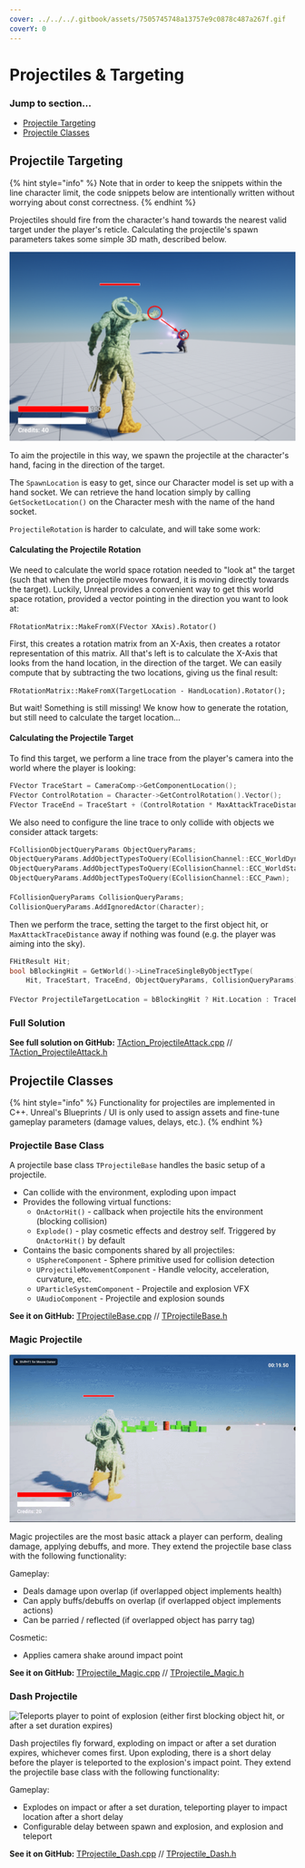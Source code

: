 ```yaml
---
cover: ../../../.gitbook/assets/7505745748a13757e9c0878c487a267f.gif
coverY: 0
---
```


# Projectiles & Targeting

### Jump to section...

* [Projectile Targeting](projectiles-and-targeting.md#projectile-targeting)
* [Projectile Classes](projectiles-and-targeting.md#projectile-classes)

## Projectile Targeting

{% hint style="info" %}
Note that in order to keep the snippets within the line character limit, the code snippets below are intentionally written without worrying about const correctness.
{% endhint %}

Projectiles should fire from the character's hand towards the nearest valid target under the player's reticle. Calculating the projectile's spawn parameters takes some simple 3D math, described below.

![Projectiles should fire from the character's hand to the nearest valid target under player reticle](<../../../.gitbook/assets/image (6).png>)

To aim the projectile in this way, we spawn the projectile at the character's hand, facing in the direction of the target.

The `SpawnLocation` is easy to get, since our Character model is set up with a hand socket. We can retrieve the hand location simply by calling `GetSocketLocation()` on the Character mesh with the name of the hand socket.

`ProjectileRotation` is harder to calculate, and will take some work:

#### Calculating the Projectile Rotation

We need to calculate the world space rotation needed to "look at" the target (such that when the projectile moves forward, it is moving directly towards the target). Luckily, Unreal provides a convenient way to get this world space rotation, provided a vector pointing in the direction you want to look at:

`FRotationMatrix::MakeFromX(FVector XAxis).Rotator()`

First, this creates a rotation matrix from an X-Axis, then creates a rotator representation of this matrix. All that's left is to calculate the X-Axis that looks from the hand location, in the direction of the target. We can easily compute that by subtracting the two locations, giving us the final result:&#x20;

`FRotationMatrix::MakeFromX(TargetLocation - HandLocation).Rotator();`

But wait! Something is still missing! We know how to generate the rotation, but still need to calculate the target location...

#### Calculating the Projectile Target

To find this target, we perform a line trace from the player's camera into the world where the player is looking:

```cpp
FVector TraceStart = CameraComp->GetComponentLocation();
FVector ControlRotation = Character->GetControlRotation().Vector();
FVector TraceEnd = TraceStart + (ControlRotation * MaxAttackTraceDistance)
```

We also need to configure the line trace to only collide with objects we consider attack targets:

```cpp
FCollisionObjectQueryParams ObjectQueryParams;
ObjectQueryParams.AddObjectTypesToQuery(ECollisionChannel::ECC_WorldDynamic);
ObjectQueryParams.AddObjectTypesToQuery(ECollisionChannel::ECC_WorldStatic);
ObjectQueryParams.AddObjectTypesToQuery(ECollisionChannel::ECC_Pawn);
	
FCollisionQueryParams CollisionQueryParams;
CollisionQueryParams.AddIgnoredActor(Character);
```

Then we perform the trace, setting the target to the first object hit, or `MaxAttackTraceDistance` away if nothing was found (e.g. the player was aiming into the sky).

```cpp
FHitResult Hit;
bool bBlockingHit = GetWorld()->LineTraceSingleByObjectType(
	Hit, TraceStart, TraceEnd, ObjectQueryParams, CollisionQueryParams);

FVector ProjectileTargetLocation = bBlockingHit ? Hit.Location : TraceEnd;
```

### Full Solution

**See full solution on GitHub:** [TAction\_ProjectileAttack.cpp](https://github.com/Juwce/ActionRoguelike/blob/c4afbc5f4f7bc1ee51c63a9f97d8cbaa0c481b2b/Source/ActionRoguelike/Private/TAction\_ProjectileAttack.cpp#L53) // [TAction\_ProjectileAttack.h](https://github.com/Juwce/ActionRoguelike/blob/main/Source/ActionRoguelike/Public/TAction\_ProjectileAttack.h)

## Projectile Classes

{% hint style="info" %}
Functionality for projectiles are implemented in C++. Unreal's Blueprints / UI is only used to assign assets and fine-tune gameplay parameters (damage values, delays, etc.).
{% endhint %}

### Projectile Base Class

A projectile base class `TProjectileBase` handles the basic setup of a projectile.

* Can collide with the environment, exploding upon impact
* Provides the following virtual functions:
  * `OnActorHit()` - callback when projectile hits the environment (blocking collision)
  * `Explode()` - play cosmetic effects and destroy self. Triggered by `OnActorHit()` by default
* Contains the basic components shared by all projectiles:
  * `USphereComponent` - Sphere primitive used for collision detection
  * `UProjectileMovementComponent` - Handle velocity, acceleration, curvature, etc.
  * `UParticleSystemComponent` - Projectile and explosion VFX
  * `UAudioComponent` - Projectile and explosion sounds

**See it on GitHub:** [TProjectileBase.cpp](https://github.com/Juwce/ActionRoguelike/blob/main/Source/ActionRoguelike/Private/TProjectileBase.cpp) // [TProjectileBase.h](https://github.com/Juwce/ActionRoguelike/blob/main/Source/ActionRoguelike/Public/TProjectileBase.h)

### Magic Projectile

![This magic projectile deals an initial burst of damage, then applies the 'burning' effect to actors it hits.](../../../.gitbook/assets/7505745748a13757e9c0878c487a267f.gif)

Magic projectiles are the most basic attack a player can perform, dealing damage, applying debuffs, and more. They extend the projectile base class with the following functionality:

Gameplay:

* Deals damage upon overlap (if overlapped object implements health)
* Can apply buffs/debuffs on overlap (if overlapped object implements actions)
* Can be parried / reflected (if overlapped object has parry tag)

Cosmetic:

* Applies camera shake around impact point

**See it on GitHub:** [TProjectile\_Magic.cpp](https://github.com/Juwce/ActionRoguelike/blob/main/Source/ActionRoguelike/Private/TProjectile\_Magic.cpp) // [TProjectile\_Magic.h](https://github.com/Juwce/ActionRoguelike/blob/main/Source/ActionRoguelike/Public/TProjectile\_Magic.h)

### Dash Projectile

![Teleports player to point of explosion (either first blocking object hit, or after a set duration expires)](../../../.gitbook/assets/2d6c3034e1bd1af4623d15778fb97fe7.gif)

Dash projectiles fly forward, exploding on impact or after a set duration expires, whichever comes first. Upon exploding, there is a short delay before the player is teleported to the explosion's impact point. They extend the projectile base class with the following functionality:

Gameplay:

* Explodes on impact or after a set duration, teleporting player to impact location after a short delay
* Configurable delay between spawn and explosion, and explosion and teleport

**See it on GitHub:** [TProjectile\_Dash.cpp](https://github.com/Juwce/ActionRoguelike/blob/main/Source/ActionRoguelike/Private/TProjectile\_Dash.cpp) // [TProjectile\_Dash.h](https://github.com/Juwce/ActionRoguelike/blob/main/Source/ActionRoguelike/Public/TProjectile\_Dash.h)
